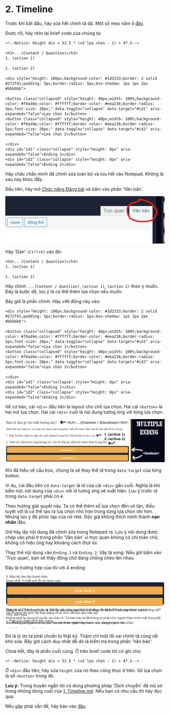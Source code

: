 # 2. Timeline

Trước khi bắt đầu, hãy sửa hết chính tả đã. Một số mẹo nằm ở [đây](0.%20Spelling.md).

Được rồi, hãy nhìn lại brief code của chúng ta:

```
<!--Notice: height div = 52.5 * (số lựa chọn - 1) + 47.5-->

<h3>...(Content / Question)</h3>
1. (action 1)

2. (action 2)

<div style="height: 100px;background-color: #1d2333;border: 2 solid #272f41;padding: 5px;border-radius: 5px;box-shadow: 1px 1px 2px #bbbbbb">

<button class="collapsed" style="height: 40px;width: 100%;background-color: #f0ad4e;color: #ffffff;border-color: #eea236;border-radius: 5px;font-size: 20px;" data-toggle="collapse" data-target="#id1" aria-expanded="false">Lựa chọn 1</button>
<button class="collapsed" style="height: 40px;width: 100%;background-color: #f0ad4e;color: #ffffff;border-color: #eea236;border-radius: 5px;font-size: 20px;" data-toggle="collapse" data-target="#id2" aria-expanded="false">Lựa chọn 2</button>

</div>
<div id="id1" class="collapse" style="height: 0px" aria-expanded="false">Ending 1</div>
<div id="id2" class="collapse" style="height: 0px" aria-expanded="false">Ending 2</div>
```

Hãy chắc chắn mình đã chỉnh sửa toàn bộ và lưu hết vào Notepad. Không là sau này khóc đấy.

Đầu tiên, hãy mở [Chức năng Đăng bài](https://vnkings.com/quan-ly-bai-viet/dang-bai.html) và bấm vào phần 'Văn bản'.

![VanBan](assets/1_VanBan.png)

Hãy 'Dán' `(Ctrl+V)` vào đó:

```
<h3>...(Content / Question)</h3>
1. (action 1)

2. (action 2)
```

Hãy chỉnh `...(Content / Question)`, `(action 1)`, `(action 2)` theo ý muốn. Đây là bước dễ, lưu ý là có thể thêm lựa chọn nếu muốn.

Bây giờ là phần chính. Hãy viết đống này vào:

```
<div style="height: 100px;background-color: #1d2333;border: 2 solid #272f41;padding: 5px;border-radius: 5px;box-shadow: 1px 1px 2px #bbbbbb">

<button class="collapsed" style="height: 40px;width: 100%;background-color: #f0ad4e;color: #ffffff;border-color: #eea236;border-radius: 5px;font-size: 20px;" data-toggle="collapse" data-target="#id1" aria-expanded="false">Lựa chọn 1</button>
<button class="collapsed" style="height: 40px;width: 100%;background-color: #f0ad4e;color: #ffffff;border-color: #eea236;border-radius: 5px;font-size: 20px;" data-toggle="collapse" data-target="#id2" aria-expanded="false">Lựa chọn 2</button>

</div>
<div id="id1" class="collapse" style="height: 0px" aria-expanded="false">Ending 1</div>
<div id="id2" class="collapse" style="height: 0px" aria-expanded="false">Ending 2</div>
```

Về cơ bản, cái `<div>` đầu tiên là layout cho chỗ lựa chọn. Hai cái `<button>` là hai nút lựa chọn. Hai cái `<div>` cuối là nội dung tương ứng với từng lựa chọn.

![2_example](assets/2_example.png)

Khi đã hiểu về cấu trúc, chúng ta sẽ thay thế id trong `data-target` của từng button.

Ví dụ, cái đầu tiên có `data-target` là id của cái `<div>` gần cuối. Nghĩa là khi bấm nút, nội dung của `<div>` với id tương ứng sẽ xuất hiện. Lưu ý trước id trong `data-target` phải có `#`.

Theo hướng giải quyết này. Ta có thể thêm số lựa chọn đến vô tận, điều tuyệt vời là có thể tạo ra lựa chọn nhỏ hơn trong từng lựa chọn lớn hơn. Nhưng lưu ý độ phức tạp của nó nhé. Độc giả không thích mình thành **nạn nhân** đâu. 

Giờ hãy lấy nội dung đã chỉnh sửa trong Notepad ra. Lưu ý nội dung được chép vào phải ở trong phần 'Văn bản' vì trực quan không có chỉ toàn chữ, không có hiệu ứng hay khoảng cách thụt lùi.

Thay thế nội dung vào `Ending 1` và `Ending 2`. Vậy là xong. Nếu giờ bấm vào 'Trực quan', bạn sẽ thấy đống chữ đang chồng chéo lên nhau.

Đây là trường hợp của tôi với 4 ending:

![2_result](assets/2_result.png)

Đó là lý do ta phải chuẩn bị thật kỹ. Thậm chí một lỗi sai chính tả cũng rất khó sửa. Bây giờ cách duy nhất để dò là kiểm tra trong phần 'Văn bản'.

Chưa hết, đây là phần cuối cùng. Ở trên brief code tôi có ghi chú:

```
<!--Notice: height div = 52.5 * (số lựa chọn - 1) + 47.5-->
```

Ở `<div>` đầu tiên, hãy sửa `height` của nó theo công thực ở trên. Số lựa chọn là số `<button>` trong đó.

**Lưu ý:** Trong truyện ngắn tôi có dùng phương pháp 'Dịch chuyển' đã nói sơ trong những dòng cuối của [1. Timeline.md](1.%20Timeline.md/#nói-sơ-về-phương-pháp-dịch-chuyển). Nếu bạn có nhu cầu thì hãy đọc qua.

Nếu gặp phải vấn đề, hãy báo vào [đây](https://github.com/Linos1391/Vnking_Template/issues).
